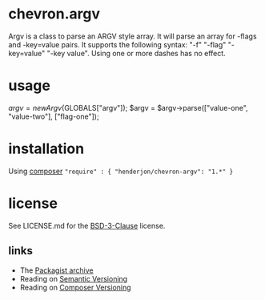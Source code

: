 # chevron.argv

Argv is a class to parse an ARGV style array. It will parse an array for -flags and
-key=value pairs. It supports the following syntax: "-f" "-flag" "-key=value"
"-key value". Using one or more dashes has no effect.

# usage

$argv = new Argv($GLOBALS["argv"]);
$argv = $argv->parse(["value-one", "value-two"], ["flag-one"]);

# installation

Using [composer](http://getcomposer.org/) `"require" : { "henderjon/chevron-argv": "1.*" }`

# license

See LICENSE.md for the [BSD-3-Clause](http://opensource.org/licenses/BSD-3-Clause) license.

## links

  - The [Packagist archive](https://packagist.org/packages/henderjon/chevron-argv)
  - Reading on [Semantic Versioning](http://semver.org/)
  - Reading on [Composer Versioning](https://getcomposer.org/doc/01-basic-usage.md#package-versions)





